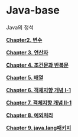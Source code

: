 # Java-base
Java의 정석

**[Chapter2. 변수](https://velog.io/@hcw0709/Chapter-2.-%EB%B3%80%EC%88%98)**

**[Chapter 3. 연산자](https://velog.io/@hcw0709/Chapter-3.-%EC%97%B0%EC%82%B0%EC%9E%90-h6mm6iuf)**

**[Chapter 4. 조건문과 반복문](https://velog.io/@hcw0709/Chapter-4.-%EC%A1%B0%EA%B1%B4%EB%AC%B8%EA%B3%BC-%EB%B0%98%EB%B3%B5%EB%AC%B8-pvofbmdn)**

**[Chapter 5. 배열](https://velog.io/@hcw0709/Chapter-5.-%EB%B0%B0%EC%97%B4-aobi5zxq)**

**[Chapter 6. 객체지향 개념 I-1](https://velog.io/@hcw0709/Chapter-6.-%EA%B0%9D%EC%B2%B4%EC%A7%80%ED%96%A5-%EA%B0%9C%EB%85%90-I-1-z7ullxbd)**

**[Chapter 7. 객체지향 개념 II-1](https://velog.io/@hcw0709/Chapter-7.-%EA%B0%9D%EC%B2%B4%EC%A7%80%ED%96%A5-%EA%B0%9C%EB%85%90-II-1-78uwax4a)**

**[Chapter 8. 예외처리](https://velog.io/@hcw0709/Chapter-8.-%EC%98%88%EC%99%B8%EC%B2%98%EB%A6%AC)**

**[Chapter 9. java.lang패키지](https://velog.io/@hcw0709/Chapter-9.-java.lang%ED%8C%A8%ED%82%A4%EC%A7%80-uwk8br13)**
